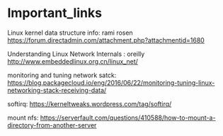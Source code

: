 # Important_links
Linux kernel data structure info: rami rosen
https://forum.directadmin.com/attachment.php?attachmentid=1680

	
Understanding Linux Network Internals : oreilly
http://www.embeddedlinux.org.cn/linux_net/

monitoring and tuning network satck:
https://blog.packagecloud.io/eng/2016/06/22/monitoring-tuning-linux-networking-stack-receiving-data/

softirq:
https://kerneltweaks.wordpress.com/tag/softirq/

mount nfs:
https://serverfault.com/questions/410588/how-to-mount-a-directory-from-another-server



